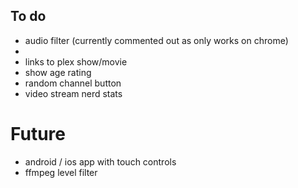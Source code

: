 ## To do

- audio filter (currently commented out as only works on chrome)
- 
- links to plex show/movie
- show age rating
- random channel button
- video stream nerd stats
  
  

# Future

- android / ios app with touch controls
- ffmpeg level filter
